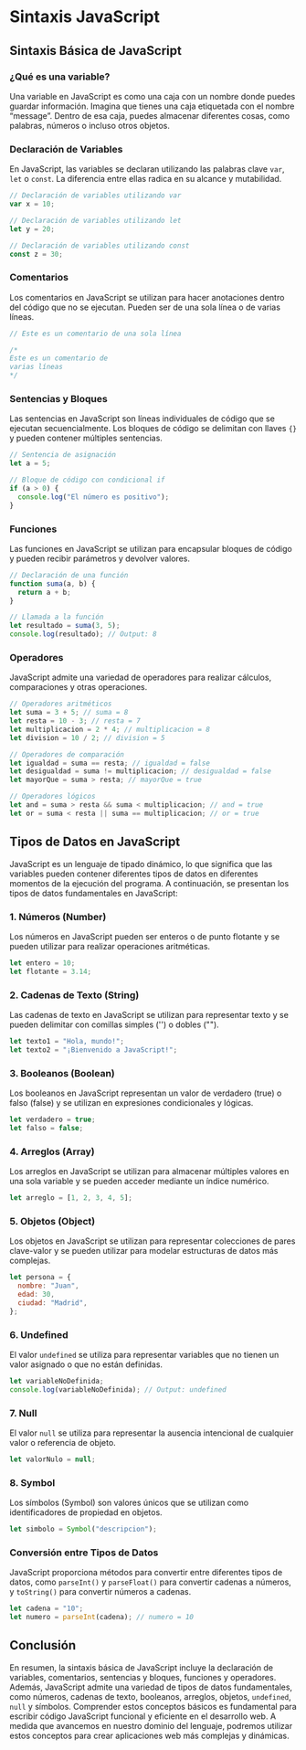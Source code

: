 # Sintaxis JavaScript

## Sintaxis Básica de JavaScript

### ¿Qué es una variable?

Una variable en JavaScript es como una caja con un nombre donde puedes guardar información. Imagina que tienes una caja etiquetada con el nombre “message”. Dentro de esa caja, puedes almacenar diferentes cosas, como palabras, números o incluso otros objetos.

### Declaración de Variables

En JavaScript, las variables se declaran utilizando las palabras clave `var`, `let` o `const`. La diferencia entre ellas radica en su alcance y mutabilidad.

```jsx
// Declaración de variables utilizando var
var x = 10;

// Declaración de variables utilizando let
let y = 20;

// Declaración de variables utilizando const
const z = 30;
```

### Comentarios

Los comentarios en JavaScript se utilizan para hacer anotaciones dentro del código que no se ejecutan. Pueden ser de una sola línea o de varias líneas.

```jsx
// Este es un comentario de una sola línea

/*
Este es un comentario de
varias líneas
*/
```

### Sentencias y Bloques

Las sentencias en JavaScript son líneas individuales de código que se ejecutan secuencialmente. Los bloques de código se delimitan con llaves `{}` y pueden contener múltiples sentencias.

```jsx
// Sentencia de asignación
let a = 5;

// Bloque de código con condicional if
if (a > 0) {
  console.log("El número es positivo");
}
```

### Funciones

Las funciones en JavaScript se utilizan para encapsular bloques de código y pueden recibir parámetros y devolver valores.

```jsx
// Declaración de una función
function suma(a, b) {
  return a + b;
}

// Llamada a la función
let resultado = suma(3, 5);
console.log(resultado); // Output: 8
```

### Operadores

JavaScript admite una variedad de operadores para realizar cálculos, comparaciones y otras operaciones.

```jsx
// Operadores aritméticos
let suma = 3 + 5; // suma = 8
let resta = 10 - 3; // resta = 7
let multiplicacion = 2 * 4; // multiplicacion = 8
let division = 10 / 2; // division = 5

// Operadores de comparación
let igualdad = suma == resta; // igualdad = false
let desigualdad = suma != multiplicacion; // desigualdad = false
let mayorQue = suma > resta; // mayorQue = true

// Operadores lógicos
let and = suma > resta && suma < multiplicacion; // and = true
let or = suma < resta || suma == multiplicacion; // or = true
```

## Tipos de Datos en JavaScript

JavaScript es un lenguaje de tipado dinámico, lo que significa que las variables pueden contener diferentes tipos de datos en diferentes momentos de la ejecución del programa. A continuación, se presentan los tipos de datos fundamentales en JavaScript:

### 1. Números (Number)

Los números en JavaScript pueden ser enteros o de punto flotante y se pueden utilizar para realizar operaciones aritméticas.

```jsx
let entero = 10;
let flotante = 3.14;
```

### 2. Cadenas de Texto (String)

Las cadenas de texto en JavaScript se utilizan para representar texto y se pueden delimitar con comillas simples ('') o dobles ("").

```jsx
let texto1 = "Hola, mundo!";
let texto2 = "¡Bienvenido a JavaScript!";
```

### 3. Booleanos (Boolean)

Los booleanos en JavaScript representan un valor de verdadero (true) o falso (false) y se utilizan en expresiones condicionales y lógicas.

```jsx
let verdadero = true;
let falso = false;
```

### 4. Arreglos (Array)

Los arreglos en JavaScript se utilizan para almacenar múltiples valores en una sola variable y se pueden acceder mediante un índice numérico.

```jsx
let arreglo = [1, 2, 3, 4, 5];
```

### 5. Objetos (Object)

Los objetos en JavaScript se utilizan para representar colecciones de pares clave-valor y se pueden utilizar para modelar estructuras de datos más complejas.

```jsx
let persona = {
  nombre: "Juan",
  edad: 30,
  ciudad: "Madrid",
};
```

### 6. Undefined

El valor `undefined` se utiliza para representar variables que no tienen un valor asignado o que no están definidas.

```jsx
let variableNoDefinida;
console.log(variableNoDefinida); // Output: undefined
```

### 7. Null

El valor `null` se utiliza para representar la ausencia intencional de cualquier valor o referencia de objeto.

```jsx
let valorNulo = null;
```

### 8. Symbol

Los símbolos (Symbol) son valores únicos que se utilizan como identificadores de propiedad en objetos.

```jsx
let simbolo = Symbol("descripcion");
```

### Conversión entre Tipos de Datos

JavaScript proporciona métodos para convertir entre diferentes tipos de datos, como `parseInt()` y `parseFloat()` para convertir cadenas a números, y `toString()` para convertir números a cadenas.

```jsx
let cadena = "10";
let numero = parseInt(cadena); // numero = 10
```

## Conclusión

En resumen, la sintaxis básica de JavaScript incluye la declaración de variables, comentarios, sentencias y bloques, funciones y operadores. Además, JavaScript admite una variedad de tipos de datos fundamentales, como números, cadenas de texto, booleanos, arreglos, objetos, `undefined`, `null` y símbolos. Comprender estos conceptos básicos es fundamental para escribir código JavaScript funcional y eficiente en el desarrollo web. A medida que avancemos en nuestro dominio del lenguaje, podremos utilizar estos conceptos para crear aplicaciones web más complejas y dinámicas.
